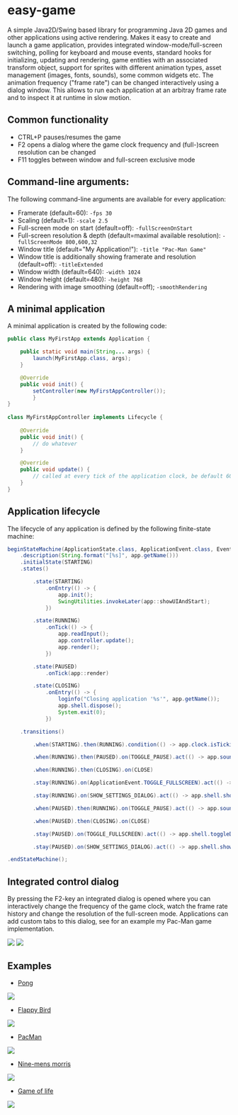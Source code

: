 # easy-game

A simple Java2D/Swing based library for programming Java 2D games and other applications using active rendering. Makes it easy to create and launch a game application, provides integrated window-mode/full-screen switching, polling for keyboard and mouse events, standard hooks for initializing, updating and rendering, game entities with an associated transform object, support for sprites with different animation types, asset management (images, fonts, sounds), some common widgets etc. The animation frequency ("frame rate") can be changed interactively using a dialog window. This allows to run each application at an arbitray frame rate and to inspect it at runtime in slow motion.

## Common functionality

- CTRL+P pauses/resumes the game
- F2 opens a dialog where the game clock frequency and (full-)screen resolution can be changed
- F11 toggles between window and full-screen exclusive mode
 
## Command-line arguments:

The following command-line arguments are available for every application:

  - Framerate (default=60): `-fps 30`
  - Scaling (default=1): `-scale 2.5`
  - Full-screen mode on start (default=off): `-fullScreenOnStart`
  - Full-screen resolution & depth (default=maximal available resolution): `-fullScreenMode 800,600,32`
  - Window title (default="My Application!"): `-title "Pac-Man Game"`
  - Window title is additionally showing framerate and resolution (default=off): `-titleExtended`
  - Window width (default=640): `-width 1024`
  - Window height (default=480): `-height 768`
  - Rendering with image smoothing (default=off); `-smoothRendering`

## A minimal application

A minimal application is created by the following code:

```java
public class MyFirstApp extends Application {

	public static void main(String... args) {
		launch(MyFirstApp.class, args);
	}

	@Override
	public void init() {
		setController(new MyFirstAppController());
		}
}
 
class MyFirstAppController implements Lifecycle {
 
	@Override
	public void init() {
		// do whatever
	}

	@Override
	public void update() {
		// called at every tick of the application clock, be default 60 times/sec
	}
}
```

## Application lifecycle

The lifecycle of any application is defined by the following finite-state machine:

```java
beginStateMachine(ApplicationState.class, ApplicationEvent.class, EventMatchStrategy.BY_EQUALITY)
	.description(String.format("[%s]", app.getName()))
	.initialState(STARTING)
	.states()

		.state(STARTING)
			.onEntry(() -> {
				app.init();
				SwingUtilities.invokeLater(app::showUIAndStart);
			})

		.state(RUNNING)
			.onTick(() -> {
				app.readInput();
				app.controller.update();
				app.render();
			})

		.state(PAUSED)
			.onTick(app::render)

		.state(CLOSING)
			.onEntry(() -> {
				loginfo("Closing application '%s'", app.getName());
				app.shell.dispose();
				System.exit(0);
			})

	.transitions()

		.when(STARTING).then(RUNNING).condition(() -> app.clock.isTicking())

		.when(RUNNING).then(PAUSED).on(TOGGLE_PAUSE).act(() -> app.soundManager.muteAll())

		.when(RUNNING).then(CLOSING).on(CLOSE)

		.stay(RUNNING).on(ApplicationEvent.TOGGLE_FULLSCREEN).act(() -> app.shell.toggleDisplayMode())

		.stay(RUNNING).on(SHOW_SETTINGS_DIALOG).act(() -> app.shell.showF2Dialog())

		.when(PAUSED).then(RUNNING).on(TOGGLE_PAUSE).act(() -> app.soundManager.unmuteAll())

		.when(PAUSED).then(CLOSING).on(CLOSE)

		.stay(PAUSED).on(TOGGLE_FULLSCREEN).act(() -> app.shell.toggleDisplayMode())

		.stay(PAUSED).on(SHOW_SETTINGS_DIALOG).act(() -> app.shell.showF2Dialog())

.endStateMachine();
```

## Integrated control dialog

By pressing the F2-key an integrated dialog is opened where you can interactively change the frequency of the game clock, watch the frame rate history and change the resolution of the full-screen mode. Applications can add custom tabs to this dialog, see for an example my Pac-Man game implementation.

<img src="EasyGame/screenshots/appcontrol-sound.png">

<img src="https://raw.githubusercontent.com/armin-reichert/pacman/master/PacManDoc/game-state-view.png">

## Examples

- [Pong](https://github.com/armin-reichert/pong)

<img src="EasyGame/screenshots/pong.png">

- [Flappy Bird](https://github.com/armin-reichert/birdy)

<img src="EasyGame/screenshots/flappybird.png">

- [PacMan](https://github.com/armin-reichert/pacman)

<img src="EasyGame/screenshots/pacman.png">

- [Nine-mens morris](https://github.com/armin-reichert/nine-mens-morris)

<img src="EasyGame/screenshots/nine-mens-morris.png">

- [Game of life](https://github.com/armin-reichert/game-of-life)

<img src="EasyGame/screenshots/game-of-life.png">


